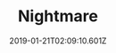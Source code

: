 ---
title: Nightmare
artist: Avenged Sevenfold
date: 2019-01-21T02:09:10.601Z
cover: /upload/avenged-sevenfold-nightmare-20161013173906.jpg
styles:
  - Heavy Metal
links:
  spotify: https://play.spotify.com/track/7Hr1Ignop7cymbE3FbOtXa
  youtube: https://music.youtube.com/playlist?list=OLAK5uy_lNZw-GhIIJnDGMCPZ1DGRQAl4IWaT8t5Y
  applemusic: https://music.apple.com/us/album/so-far-away/379320560?i=379320629&uo=4
  soundcloud: ""
  bandcamp: ""
  deezer: https://www.deezer.com/album/620594
---